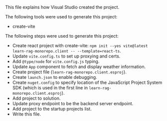 This file explains how Visual Studio created the project.

The following tools were used to generate this project:
- create-vite

The following steps were used to generate this project:
- Create react project with create-vite: `npm init --yes vite@latest learn-rag-monorepo.client -- --template=react-ts`.
- Update `vite.config.ts` to set up proxying and certs.
- Add `@type/node` for `vite.config.js` typing.
- Update `App` component to fetch and display weather information.
- Create project file (`learn-rag-monorepo.client.esproj`).
- Create `launch.json` to enable debugging.
- Create `nuget.config` to specify location of the JavaScript Project System SDK (which is used in the first line in `learn-rag-monorepo.client.esproj`).
- Add project to solution.
- Update proxy endpoint to be the backend server endpoint.
- Add project to the startup projects list.
- Write this file.
